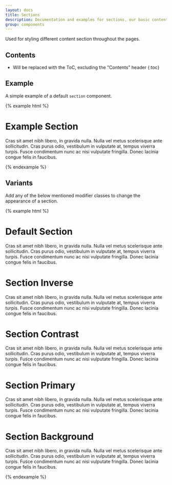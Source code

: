 ```yaml
---
layout: docs
title: Sections
description: Documentation and examples for sections, our basic content blocks.
group: components
---
```


Used for styling different content section throughout the pages.

## Contents

* Will be replaced with the ToC, excluding the "Contents" header
{:toc}

## Example

A simple example of a default `section` component.

{% example html %}
<div class="section">
  <div class="section-inner">
    <div class="section-header">
      <h1>Example Section</h1>
    </div>
    <div class="section-body">
      <p>Cras sit amet nibh libero, in gravida nulla. Nulla vel metus scelerisque ante sollicitudin. Cras purus odio, vestibulum in vulputate at, tempus viverra turpis. Fusce condimentum nunc ac nisi vulputate fringilla. Donec lacinia congue felis in faucibus.</p>
    </div>
  </div>
</div>
{% endexample %}

## Variants

Add any of the below mentioned modifier classes to change the appearance of a section.

{% example html %}
<div class="section">
  <div class="section-inner">
    <div class="section-header">
      <h1>Default Section</h1>
    </div>
    <div class="section-body">
      <p>Cras sit amet nibh libero, in gravida nulla. Nulla vel metus scelerisque ante sollicitudin. Cras purus odio, vestibulum in vulputate at, tempus viverra turpis. Fusce condimentum nunc ac nisi vulputate fringilla. Donec lacinia congue felis in faucibus.</p>
    </div>
  </div>
</div>

<div class="section section-inverse bg-inverse">
  <div class="section-inner">
    <div class="section-header">
      <h1>Section Inverse</h1>
    </div>
    <div class="section-body">
      <p>Cras sit amet nibh libero, in gravida nulla. Nulla vel metus scelerisque ante sollicitudin. Cras purus odio, vestibulum in vulputate at, tempus viverra turpis. Fusce condimentum nunc ac nisi vulputate fringilla. Donec lacinia congue felis in faucibus.</p>
    </div>
  </div>
</div>

<div class="section section-contrast bg-contrast">
  <div class="section-inner">
    <div class="section-header">
      <h1>Section Contrast</h1>
    </div>
    <div class="section-body">
      <p>Cras sit amet nibh libero, in gravida nulla. Nulla vel metus scelerisque ante sollicitudin. Cras purus odio, vestibulum in vulputate at, tempus viverra turpis. Fusce condimentum nunc ac nisi vulputate fringilla. Donec lacinia congue felis in faucibus.</p>
    </div>
  </div>
</div>

<div class="section section-primary bg-primary">
  <div class="section-inner">
    <div class="section-header">
      <h1>Section Primary</h1>
    </div>
    <div class="section-body">
      <p>Cras sit amet nibh libero, in gravida nulla. Nulla vel metus scelerisque ante sollicitudin. Cras purus odio, vestibulum in vulputate at, tempus viverra turpis. Fusce condimentum nunc ac nisi vulputate fringilla. Donec lacinia congue felis in faucibus.</p>
    </div>
  </div>
</div>

<div class="section section-inverse section-background holderjs" style="background-image: url(?holder.js/700x300?theme=vine);">
  <div class="section-inner">
    <div class="section-header">
      <h1>Section Background</h1>
    </div>
    <div class="section-body">
      <p>Cras sit amet nibh libero, in gravida nulla. Nulla vel metus scelerisque ante sollicitudin. Cras purus odio, vestibulum in vulputate at, tempus viverra turpis. Fusce condimentum nunc ac nisi vulputate fringilla. Donec lacinia congue felis in faucibus.</p>
    </div>
  </div>
</div>
{% endexample %}
